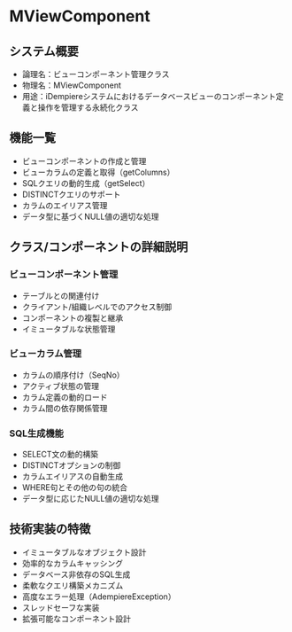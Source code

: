 # MViewComponent

## システム概要
- 論理名：ビューコンポーネント管理クラス
- 物理名：MViewComponent
- 用途：iDempiereシステムにおけるデータベースビューのコンポーネント定義と操作を管理する永続化クラス

## 機能一覧
- ビューコンポーネントの作成と管理
- ビューカラムの定義と取得（getColumns）
- SQLクエリの動的生成（getSelect）
- DISTINCTクエリのサポート
- カラムのエイリアス管理
- データ型に基づくNULL値の適切な処理

## クラス/コンポーネントの詳細説明
### ビューコンポーネント管理
- テーブルとの関連付け
- クライアント/組織レベルでのアクセス制御
- コンポーネントの複製と継承
- イミュータブルな状態管理

### ビューカラム管理
- カラムの順序付け（SeqNo）
- アクティブ状態の管理
- カラム定義の動的ロード
- カラム間の依存関係管理

### SQL生成機能
- SELECT文の動的構築
- DISTINCTオプションの制御
- カラムエイリアスの自動生成
- WHERE句とその他の句の統合
- データ型に応じたNULL値の適切な処理

## 技術実装の特徴
- イミュータブルなオブジェクト設計
- 効率的なカラムキャッシング
- データベース非依存のSQL生成
- 柔軟なクエリ構築メカニズム
- 高度なエラー処理（AdempiereException）
- スレッドセーフな実装
- 拡張可能なコンポーネント設計
